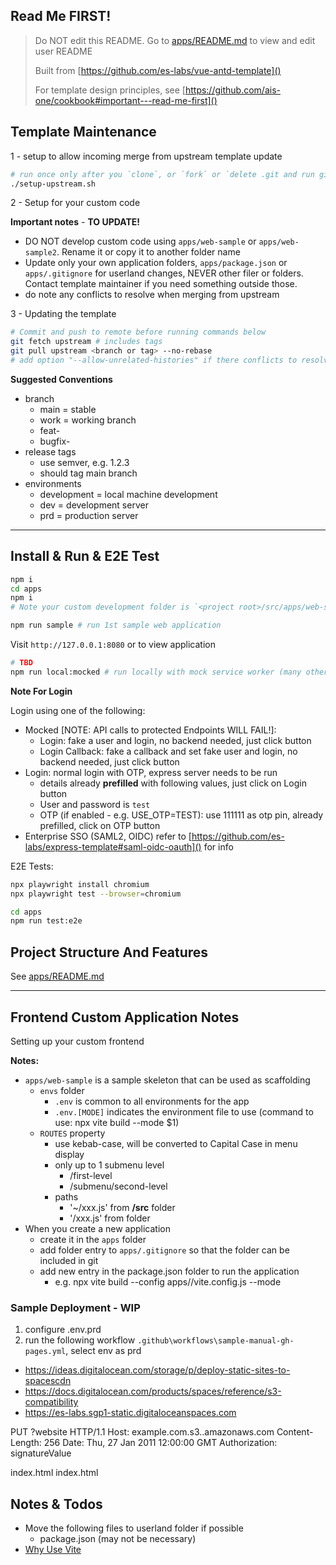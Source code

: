 ## Read Me FIRST!

> Do NOT edit this README. Go to [apps/README.md]() to view and edit user README
>
> Built from [https://github.com/es-labs/vue-antd-template]()
>
> For template design principles, see [https://github.com/ais-one/cookbook#important---read-me-first]() 

## Template Maintenance

1 - setup to allow incoming merge from upstream template update

```bash
# run once only after you `clone`, or `fork` or `delete .git and run git init`
./setup-upstream.sh
```

2 - Setup for your custom code

**Important notes** - **TO UPDATE!**
- DO NOT develop custom code using `apps/web-sample` or `apps/web-sample2`. Rename it or copy it to another folder name
- Update only your own application folders, `apps/package.json` or `apps/.gitignore` for userland changes, NEVER other filer or folders. Contact template maintainer if you need something outside those.
- do note any conflicts to resolve when merging from upstream

3 - Updating the template

```bash
# Commit and push to remote before running commands below
git fetch upstream # includes tags
git pull upstream <branch or tag> --no-rebase
# add option "--allow-unrelated-histories" if there conflicts to resolve.
```

**Suggested Conventions**
- branch
  - main = stable
  - work = working branch
  - feat-<issue number>
  - bugfix-<issue number>
- release tags
  - use semver, e.g. 1.2.3
  - should tag main branch
- environments
  - development = local machine development
  - dev = development server
  - prd = production server
---

## Install & Run & E2E Test

```bash
npm i
cd apps
npm i
# Note your custom development folder is `<project root>/src/apps/web-sample`

npm run sample # run 1st sample web application
```

Visit `http://127.0.0.1:8080` or to view application


```bash
# TBD
npm run local:mocked # run locally with mock service worker (many other API calls will fail because they are not mocked)
```

**Note For Login**

Login using one of the following:  
- Mocked [NOTE: API calls to protected Endpoints WILL FAIL!]:
  - Login: fake a user and login, no backend needed, just click button
  - Login Callback: fake a callback and set fake user and login, no backend needed, just click button
- Login: normal login with OTP, express server needs to be run
  - details already **prefilled** with following values, just click on Login button
  - User and password is `test`
  - OTP (if enabled - e.g. USE_OTP=TEST): use 111111 as otp pin, already prefilled, click on OTP button
- Enterprise SSO (SAML2, OIDC) refer to [https://github.com/es-labs/express-template#saml-oidc-oauth]() for info

E2E Tests:

```bash
npx playwright install chromium
npx playwright test --browser=chromium

cd apps
npm run test:e2e
```

## Project Structure And Features

See [apps/README.md]()

---

## Frontend Custom Application Notes

Setting up your custom frontend

**Notes:**
- `apps/web-sample` is a sample skeleton that can be used as scaffolding
  - `envs` folder
    - `.env` is common to all environments for the app
    - `.env.[MODE]` indicates the environment file to use (command to use: npx vite build --mode $1)
  - `ROUTES` property
    - use kebab-case, will be converted to Capital Case in menu display
    - only up to 1 submenu level
      - /first-level
      - /submenu/second-level
    - paths
      - '~/xxx.js' from **<project>/src** folder
      - '/xxx.js' from **<project>** folder
- When you create a new application
  - create it in the `apps` folder
  - add folder entry to `apps/.gitignore` so that the folder can be included in git
  - add new entry in the package.json folder to run the application
    - e.g. npx vite build --config apps/<your-app-name>/vite.config.js --mode <environment>

### Sample Deployment - WIP

1. configure .env.prd
2. run the following workflow `.github\workflows\sample-manual-gh-pages.yml`, select env as prd

- https://ideas.digitalocean.com/storage/p/deploy-static-sites-to-spacescdn
- https://docs.digitalocean.com/products/spaces/reference/s3-compatibility
- https://es-labs.sgp1-static.digitaloceanspaces.com

PUT ?website HTTP/1.1
Host: example.com.s3.<Region>.amazonaws.com
Content-Length: 256
Date: Thu, 27 Jan 2011 12:00:00 GMT
Authorization: signatureValue

<WebsiteConfiguration xmlns='http://s3.amazonaws.com/doc/2006-03-01/'>
    <IndexDocument>
        <Suffix>index.html</Suffix>
    </IndexDocument>
    <ErrorDocument>
        <Key>index.html</Key>
    </ErrorDocument>
</WebsiteConfiguration>

## Notes & Todos

- Move the following files to userland folder if possible
  - package.json (may not be necessary)
- [Why Use Vite](https://indepth.dev/a-note-on-vite-a-very-fast-dev-build-tool/)
